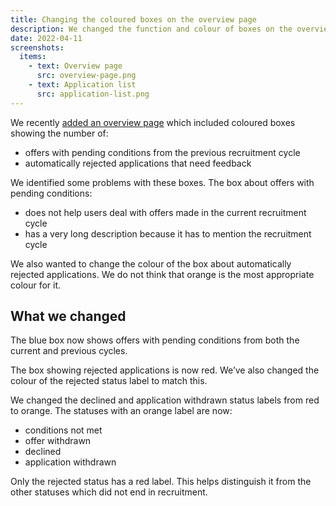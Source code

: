 ```yaml
---
title: Changing the coloured boxes on the overview page
description: We changed the function and colour of boxes on the overview page.
date: 2022-04-11
screenshots:
  items:
    - text: Overview page
      src: overview-page.png
    - text: Application list
      src: application-list.png
---
```


We recently [added an overview page](/manage-teacher-training-applications/adding-an-overview-page-and-filters-to-help-users-prioritise-their-work/) which included coloured boxes showing the number of:

- offers with pending conditions from the previous recruitment cycle
- automatically rejected applications that need feedback

We identified some problems with these boxes. The box about offers with pending conditions:

- does not help users deal with offers made in the current recruitment cycle
- has a very long description because it has to mention the recruitment cycle

We also wanted to change the colour of the box about automatically rejected applications. We do not think that orange is the most appropriate colour for it.

## What we changed

The blue box now shows offers with pending conditions from both the current and previous cycles.

The box showing rejected applications is now red. We’ve also changed the colour of the rejected status label to match this.

We changed the declined and application withdrawn status labels from red to orange. The statuses with an orange label are now:

- conditions not met
- offer withdrawn
- declined
- application withdrawn

Only the rejected status has a red label. This helps distinguish it from the other statuses which did not end in recruitment.
